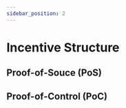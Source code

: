 ```yaml
---
sidebar_position: 2
---
```


# Incentive Structure

## Proof-of-Souce (PoS)

## Proof-of-Control (PoC)

